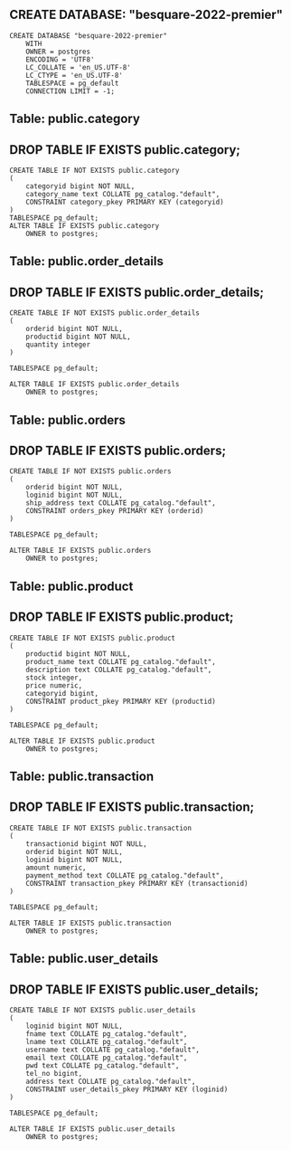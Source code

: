 ## CREATE DATABASE: "besquare-2022-premier"
```
CREATE DATABASE "besquare-2022-premier"
    WITH 
    OWNER = postgres
    ENCODING = 'UTF8'
    LC_COLLATE = 'en_US.UTF-8'
    LC_CTYPE = 'en_US.UTF-8'
    TABLESPACE = pg_default
    CONNECTION LIMIT = -1;
 ```

## Table: public.category
## DROP TABLE IF EXISTS public.category;
```
CREATE TABLE IF NOT EXISTS public.category
(
    categoryid bigint NOT NULL,
    category_name text COLLATE pg_catalog."default",
    CONSTRAINT category_pkey PRIMARY KEY (categoryid)
)
TABLESPACE pg_default;
ALTER TABLE IF EXISTS public.category
    OWNER to postgres;
```

## Table: public.order_details
## DROP TABLE IF EXISTS public.order_details;
```
CREATE TABLE IF NOT EXISTS public.order_details
(
    orderid bigint NOT NULL,
    productid bigint NOT NULL,
    quantity integer
)

TABLESPACE pg_default;

ALTER TABLE IF EXISTS public.order_details
    OWNER to postgres;
```
    
## Table: public.orders
## DROP TABLE IF EXISTS public.orders;
```
CREATE TABLE IF NOT EXISTS public.orders
(
    orderid bigint NOT NULL,
    loginid bigint NOT NULL,
    ship_address text COLLATE pg_catalog."default",
    CONSTRAINT orders_pkey PRIMARY KEY (orderid)
)

TABLESPACE pg_default;

ALTER TABLE IF EXISTS public.orders
    OWNER to postgres;
```

## Table: public.product
## DROP TABLE IF EXISTS public.product;
```
CREATE TABLE IF NOT EXISTS public.product
(
    productid bigint NOT NULL,
    product_name text COLLATE pg_catalog."default",
    description text COLLATE pg_catalog."default",
    stock integer,
    price numeric,
    categoryid bigint,
    CONSTRAINT product_pkey PRIMARY KEY (productid)
)

TABLESPACE pg_default;

ALTER TABLE IF EXISTS public.product
    OWNER to postgres;
```

## Table: public.transaction
## DROP TABLE IF EXISTS public.transaction;
```
CREATE TABLE IF NOT EXISTS public.transaction
(
    transactionid bigint NOT NULL,
    orderid bigint NOT NULL,
    loginid bigint NOT NULL,
    amount numeric,
    payment_method text COLLATE pg_catalog."default",
    CONSTRAINT transaction_pkey PRIMARY KEY (transactionid)
)

TABLESPACE pg_default;

ALTER TABLE IF EXISTS public.transaction
    OWNER to postgres;
```

## Table: public.user_details
## DROP TABLE IF EXISTS public.user_details;
```
CREATE TABLE IF NOT EXISTS public.user_details
(
    loginid bigint NOT NULL,
    fname text COLLATE pg_catalog."default",
    lname text COLLATE pg_catalog."default",
    username text COLLATE pg_catalog."default",
    email text COLLATE pg_catalog."default",
    pwd text COLLATE pg_catalog."default",
    tel_no bigint,
    address text COLLATE pg_catalog."default",
    CONSTRAINT user_details_pkey PRIMARY KEY (loginid)
)

TABLESPACE pg_default;

ALTER TABLE IF EXISTS public.user_details
    OWNER to postgres;
```
